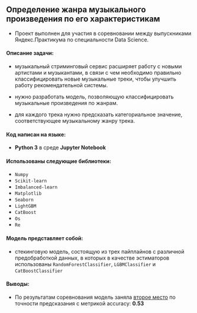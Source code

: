 ## Определение жанра музыкального произведения по его характеристикам


- Проект выполнен для участия в соревновании между выпускниками Яндекс.Практикума по специальности Data Science. 


#### Описание задачи:
- музыкальный стриминговый сервис расширяет работу с новыми артистами и музыкантами, в связи с чем необходимо правильно классифицировать новые музыкальные треки, чтобы улучшить работу рекомендательной системы.

- нужно разработать модель, позволяющую классифицировать музыкальные произведения по жанрам.

- для каждого трека нужно предсказать категориальное значение, соответствующее музыкальному жанру трека.


#### Код написан на языке:
- **Python 3** в среде **Jupyter Notebook**

#### Использованы следующие библиотеки:

- `Numpy`
- `Scikit-learn`
- `Imbalanced-learn`
- `Matplotlib`
- `Seaborn`
- `LightGBM`
- `CatBoost`
- `Os`
- `Re`
    
#### Модель представляет собой:
- стекинговую модель, состоящую из трех пайплайнов с различной предобработкой данных, в которых в качестве эстиматоров использованы `RandomForestClassifier`, `LGBMClassifier` и `CatBoostClassifier`

#### Выводы:

- По результатам соревнования модель заняла [второе место](https://www.kaggle.com/competitions/music-genre-prediction-m124ds/leaderboard?) по точности предсказания с метрикой accuracy: **0.53**

